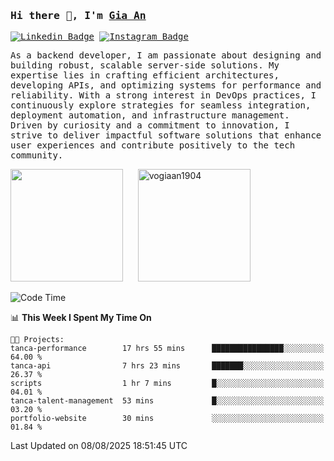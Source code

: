 ### <samp>Hi there 👋, I'm <a href="https://www.linkedin.com/in/vogiaan1904/" target="_blank">Gia An</a></samp>

<samp> [![Linkedin Badge](https://img.shields.io/badge/-LinkedIn-0e76a8?style=flat-square&logo=Linkedin&logoColor=white)](https://linkedin.com/in/vogiaan1904)
[![Instagram Badge](https://img.shields.io/badge/-Instagram-e4405f?style=flat-square&logo=Instagram&logoColor=white)](https://instagram.com/_.ja.ann_/) </samp> 

<samp>As a backend developer, I am passionate about designing and building robust, scalable server-side solutions. My expertise lies in crafting efficient architectures, developing APIs, and optimizing systems for performance and reliability. With a strong interest in DevOps practices, I continuously explore strategies for seamless integration, deployment automation, and infrastructure management. Driven by curiosity and a commitment to innovation, I strive to deliver impactful software solutions that enhance user experiences and contribute positively to the tech community.</samp>



<div>
  <img height="180em" src="https://github-readme-stats.vercel.app/api/top-langs/?username=vogiaan1904&show_icons=true&hide_border=true&layout=compact&langs_count=10&theme=transparent&include_orgs=true"/>
  &nbsp;&nbsp;&nbsp;&nbsp;
  <img height="180em" src="https://github-readme-stats.vercel.app/api?username=vogiaan1904&show_icons=true&hide_border=true&&count_private=true&include_all_commits=true&theme=transparent&locale=en" alt="vogiaan1904" />
</div>






<!--START_SECTION:waka-->
![Code Time](http://img.shields.io/badge/Code%20Time-1%2C288%20hrs%2058%20mins-blue)

📊 **This Week I Spent My Time On** 

```text
🐱‍💻 Projects: 
tanca-performance        17 hrs 55 mins      ████████████████░░░░░░░░░   64.00 % 
tanca-api                7 hrs 23 mins       ███████░░░░░░░░░░░░░░░░░░   26.37 % 
scripts                  1 hr 7 mins         █░░░░░░░░░░░░░░░░░░░░░░░░   04.01 % 
tanca-talent-management  53 mins             █░░░░░░░░░░░░░░░░░░░░░░░░   03.20 % 
portfolio-website        30 mins             ░░░░░░░░░░░░░░░░░░░░░░░░░   01.84 % 
```


 Last Updated on 08/08/2025 18:51:45 UTC
<!--END_SECTION:waka-->
